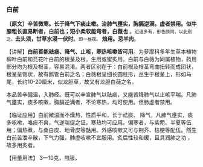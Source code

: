 ### 白前

**〔原文〕辛苦微寒。长于降气下痰止嗽。治肺气壅实，胸膈逆满。虚者禁用。似牛膝粗长直易断者，白前也；短小柔软能弯者，白薇也** 。<small>近道多有，形色颇同，以此别之。</small>**去头须，甘草水浸一伏时**。<small>即一昼夜。</small> **焙用。忌羊肉**。

【讲解】**白前善能祛痰、降气、止咳，寒热咳嗽皆可用**。为萝摩科多年生草本植物柳叶白前和芫花叶白前的根茎及根。生用或蜜炙用。白前与白薇为同属植物，药用部分均为根及根茎，容易混淆。两者区别在于：白前根及根茎弯曲扭转而成团状，根茎呈管状，故有鹅管白前之名；白薇根呈细长圆柱形，丛生于根茎上，形如马尾，长约10-20厘米，似龙胆草，故又有龙胆白薇之名。

本品苦辛偏温，入肺经。既可以辛宣肺气以祛痰，又能苦降肺气以止咳平喘。凡肺气壅实，痰多咳嗽，胸膈逆满者，不论寒热，均可使用。但肺虚者禁用。	

【临证应用】白前微温而不燥热，性质平和，长于祛痰、 降气，凡肺气壅实，痰多咳嗽，咯痰不爽，气逆喘促之证，寒热均可应用。偏寒者，与紫菀、半夏等伍用；偏热煮，与桑白皮、地骨皮等酤用。外感咳嗽又可与荆芥、桔梗等配伍。然生白前苦泄辛散，下气力强，肺虚咳嗽不宜服用。炙后性较和缓，且具润肺之功 ， 故多用炙者。	

【用量用法】 3—10克，煎服。	
